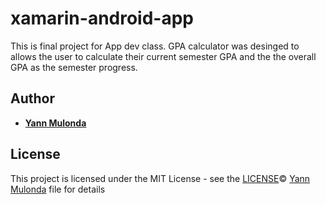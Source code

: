 # xamarin-android-app
This is final project for App dev class. GPA calculator was desinged to allows the user to calculate their current semester GPA and the the overall GPA as the semester progress.
## Author

* **[Yann Mulonda](https://github.com/YannMjl)**

## License

This project is licensed under the MIT License - see the [LICENSE](LICENSE)© [Yann Mulonda](https://github.com/YannMjl) file for details
